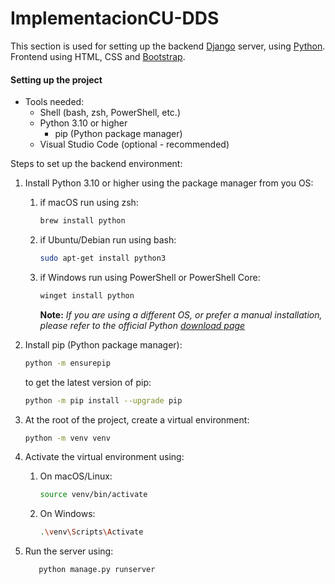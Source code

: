 # ImplementacionCU-DDS

[DjangoDocs]: https://www.djangoproject.com/
[PythonDocs]: https://www.python.org/doc/
[BootstrapPage]: https://getbootstrap.com 


This section is used for setting up the backend [Django][DjangoDocs] server, using [Python][PythonDocs]. Frontend using HTML, CSS and [Bootstrap][BootstrapPage].


#### Setting up the project

- Tools needed:
  - Shell (bash, zsh, PowerShell, etc.)
  - Python 3.10 or higher
    - pip (Python package manager)
  - Visual Studio Code (optional - recommended)

Steps to set up the backend environment:

1. Install Python 3.10 or higher using the package manager from you OS:

   1. if macOS run using zsh:

      ```bash
      brew install python
      ```

   2. if Ubuntu/Debian run using bash:

      ```bash
      sudo apt-get install python3
      ```

   3. if Windows run using PowerShell or PowerShell Core:

      ```bash
      winget install python
      ```

      **Note:** _If you are using a different OS, or prefer a manual installation, please refer to the official Python [download page](https://www.python.org/downloads/)_

2. Install pip (Python package manager):

   ```bash
   python -m ensurepip
   ```

   to get the latest version of pip:

   ```bash
   python -m pip install --upgrade pip
   ```

3. At the root of the project, create a virtual environment:

   ```bash
   python -m venv venv
   ```

4. Activate the virtual environment using:

   1. On macOS/Linux:

      ```bash
      source venv/bin/activate
      ```

   2. On Windows:

      ```bash
      .\venv\Scripts\Activate
      ```

5. Run the server using:

   ```bash
      python manage.py runserver
      ```
